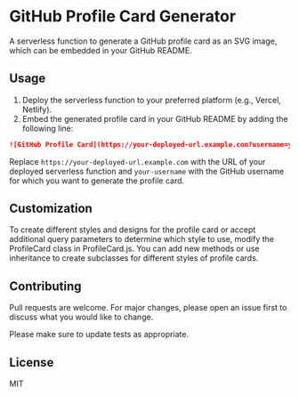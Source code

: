 # GitHub Profile Card Generator

A serverless function to generate a GitHub profile card as an SVG image, which can be embedded in your GitHub README.

## Usage

1. Deploy the serverless function to your preferred platform (e.g., Vercel, Netlify).
2. Embed the generated profile card in your GitHub README by adding the following line:

```markdown
![GitHub Profile Card](https://your-deployed-url.example.com?username=your-username)
```

Replace `https://your-deployed-url.example.com` with the URL of your deployed serverless function and `your-username` with the GitHub username for which you want to generate the profile card.

## Customization

To create different styles and designs for the profile card or accept additional query parameters to determine which style to use, modify the ProfileCard class in ProfileCard.js. You can add new methods or use inheritance to create subclasses for different styles of profile cards.

## Contributing

Pull requests are welcome. For major changes, please open an issue first to discuss what you would like to change.

Please make sure to update tests as appropriate.

## License

MIT
